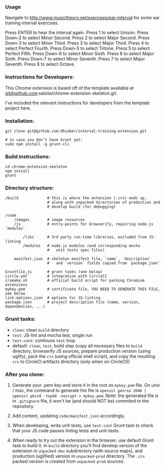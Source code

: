 

### Usage

Navigate to http://www.musictheory.net/exercises/ear-interval for some ear training interval exercises.

Press ENTER to hear the interval again.
Press 1 to select Unison.
Press Down-2 to select Minor Second.
Press 2 to select Major Second.
Press Down-3 to select Minor Third.
Press 3 to select Major Third.
Press 4 to select Perfect Fourth.
Press Down-5 to select Tritone.
Press 5 to select Perfect Fifth.
Press Down-6 to select Minor Sixth.
Press 6 to select Major Sixth.
Press Down-7 to select Minor Seventh.
Press 7 to select Major Seventh.
Press 8 to select Octave.

### Instructions for Developers:

This Chrome extension is based off of the template available at git@github.com:salsita/chrome-extension-skeleton.git.

I've included the relevant instructions for developers from the template project here.

### Installation:

    git clone git@github.com:dbieber/interval-training-extension.git
    
    # in case you don't have Grunt yet:
    sudo npm install -g grunt-cli

### Build instructions:

    cd chrome-extension-skeleton
    npm install
    grunt

### Directory structure:

    /build             # this is where the extension (.crx) ends up,
                       # along with unpacked directories of production and
                       # develop build (for debugging)
    
    /code
        /images        # image resources
        /js            # entry-points for browserify, requiring node.js `modules`
    
            /libs      # 3rd party run-time libraries, excluded from JS-linting
            /modules   # node.js modules (and corresponding mocha
                       #   unit tests spec files)
    
        manifest.json  # skeleton manifest file, `name`, `description`
                       #   and `version` fields copied from `package.json`
    
    Gruntfile.js       # grunt tasks (see below)
    circle.yml         # integration with CircleCI
    crxmake.sh         # official build script for packing Chromium extensions
    mykey.pem          # certificate file, YOU NEED TO GENERATE THIS FILE, see below
    lint-options.json  # options for JS-linting
    package.json       # project description file (name, version, dependencies, ...)

### Grunt tasks:

* `clean`: clean `build` directory
* `test`: JS-lint and mocha test, single run
* `test-cont`: continuos `test` loop
* default: `clean`, `test`, build step (copy all necessary files to `build`
  directory, browserify JS sources, prepare production version (using uglify),
  pack the `crx` (using official shell script), and copy the resulting `crx` to
  CircleCI artifacts directory (only when on CircleCI))

### After you clone:

1. Generate your .pem key and store it in the root as `mykey.pem` file. On unix / mac, the command to generate the file is `openssl genrsa 2048 | openssl pkcs8 -topk8 -nocrypt > mykey.pem`.
Note: the generated file is in `.gitignore` file, it won't be (and should NOT be) commited to the repository.

2. Add content, updating `code/manifest.json` accordingly.

3. When developing, write unit-tests, use `test-cont` Grunt task to check that your JS code passes linting tests and unit-tests.

4. When ready to try out the extension in the browser, use default Grunt task to build it. In `build` directory you'll find develop version of the extension in `unpacked-dev` subdirectory (with source maps), and production (uglified)
version in `unpacked-prod` directory. The `.crx` packed version is created from
`unpacked-prod` sources.
